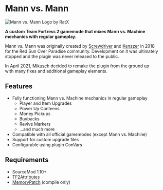 # Mann vs. Mann

![Mann vs. Mann Logo by RatX](https://repository-images.githubusercontent.com/359592641/ec8bd400-b132-11eb-8ae7-bf0809723735)

**A custom Team Fortress 2 gamemode that mixes Mann vs. Machine mechanics with regular gameplay.**

Mann vs. Mann was originally created by [Screwdriver](https://github.com/ScrewdriverHyena) and [Kenzzer](https://github.com/Kenzzer) in 2018 for the Red Sun Over Paradise community.
Development on it was ultimately stopped and the plugin was never released to the public.

In April 2021, [Mikusch](https://github.com/Mikusch) decided to remake the plugin from the ground up with many fixes and additional gameplay elements.

## Features

- Fully functioning Mann vs. Machine mechanics in regular gameplay
    - Player and Item Upgrades
    - Power Up Canteens
    - Money Pickups
    - Buybacks
    - Revive Markers
    - ...and much more
- Compatible with all official gamemodes (except Mann vs. Machine)
- Support for custom upgrade files
- Configurable using plugin ConVars

## Requirements

- SourceMod 1.10+
- [TF2Attributes](https://github.com/nosoop/tf2attributes)
- [MemoryPatch](https://github.com/Kenzzer/MemoryPatch) (compile only)
